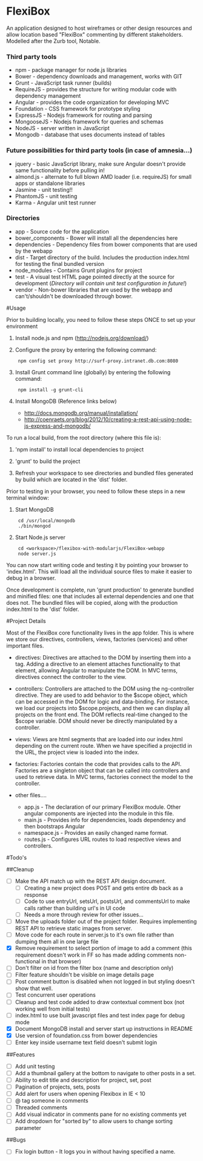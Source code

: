 FlexiBox
===

An application designed to host wireframes or other design resources and allow location based "FlexiBox" commenting by different stakeholders. 
Modelled after the Zurb tool, Notable.

### Third party tools ###
* npm - package manager for node.js libraries
* Bower - dependency downloads and management, works with GIT
* Grunt - JavaScript task runner (builds)
* RequireJS - provides the structure for writing modular code with dependency management
* Angular - provides the code organization for developing MVC
* Foundation - CSS framework for prototype styling
* ExpressJS - Nodejs framework for routing and parsing
* MongooseJS - Nodejs framework for queries and schemas
* NodeJS - server written in JavaScript
* Mongodb - database that uses documents instead of tables


### Future possibilities for third party tools (in case of amnesia...) ###
* jquery - basic JavaScript library, make sure Angular doesn't provide same functionality before pulling in!
* almond.js - alternate to full blown AMD loader (i.e. requireJS) for small apps or standalone libraries
* Jasmine - unit testing!!
* PhantomJS - unit testing
* Karma - Angular unit test runner

### Directories ###
* app - Source code for the application
* bower_components - Bower will install all the dependencies here
* dependencies - Dependency files from bower components that are used by the webapp
* dist - Target directory of the build.  Includes the production index.html for testing the final bundled version
* node_modules - Contains Grunt plugins for project
* test - A visual test HTML page pointed directly at the source for development (*Directory will contain unit test configuration in future!*)
* vendor - Non-bower libraries that are used by the webapp and can't/shouldn't be downloaded through bower.


#Usage

Prior to building locally, you need to follow these steps ONCE to set up your environment

1. Install node.js and npm (http://nodejs.org/download/)

2. Configure the proxy by entering the following command:

        npm config set proxy http://surf-proxy.intranet.db.com:8080

3. Install Grunt command line (globally) by entering the following command:

        npm install -g grunt-cli

4. Install MongoDB (Reference links below)
    - http://docs.mongodb.org/manual/installation/
    - http://coenraets.org/blog/2012/10/creating-a-rest-api-using-node-js-express-and-mongodb/

To run a local build, from the root directory (where this file is):

1. 'npm install' to install local dependencies to project

2. 'grunt' to build the project

3. Refresh your workspace to see directories and bundled files generated by build which are located in the 'dist' folder.

Prior to testing in your browser, you need to follow these steps in a new terminal window:

1. Start MongoDB

        cd /usr/local/mongodb
        ./bin/mongod

2. Start Node.js server

        cd <workspace>/flexibox-with-modularjs/FlexiBox-webapp
        node server.js

You can now start writing code and testing it by pointing your browser to 'index.html'.  This will
load all the individual source files to make it easier to debug in a browser.

Once development is complete, run 'grunt production' to generate bundled and minified files: one that includes all external
dependencies and one that does not.  The bundled files will be copied, along with the production index.html to the
'dist' folder.

#Project Details

Most of the FlexiBox core functionality lives in the app folder.  This is where we store our directives, controllers, views, factories (services) and other important files.

* directives: Directives are attached to the DOM by inserting them into a tag.  Adding a directive to an element attaches functionality to that element, allowing Angular to manipulate the DOM.  In MVC terms, directives connect the controller to the view.
* controllers: Controllers are attached to the DOM using the ng-controller directive.  They are used to add behavior to the $scope object, which can be accessed in the DOM for logic and data-binding.  For instance, we load our projects into $scope.projects, and then we can display all projects on the front end. The DOM reflects real-time changed to the $scope variable.  DOM should never be directly manipulated by a controller.
* views: Views are html segments that are loaded into our index.html depending on the current route.  When we have specified a projectId in the URL, the project view is loaded into the index.
* factories: Factories contain the code that provides calls to the API.  Factories are a singleton object that can be called into controllers and used to retrieve data.  In MVC terms, factories connect the model to the controller.
* other files....

	* app.js - The declaration of our primary FlexiBox module.  Other angular components are injected into the module in this file.
	* main.js - Provides info for dependencies, loads dependency and then bootstraps Angular
	* namespace.js - Provides an easily changed name format.
	* routes.js - Configures URL routes to load respective views and controllers.

#Todo's

##Cleanup
- [ ] Make the API match up with the REST API design document.
    - [ ] Creating a new project does POST and gets entire db back as a response
    - [ ] Code to use entryUrl, setsUrl, postsUrl, and commentsUrl to make calls rather than building url's in UI code
    - [ ] Needs a more through review for other issues...
- [ ] Move the uploads folder out of the project folder. Requires implementing REST API to retrieve static images from server.
- [ ] Move code for each route in server.js to it's own file rather than dumping them all in one large file
- [X] Remove requirement to select portion of image to add a comment (this requirement doesn't work in FF so has made adding comments non-functional in that browser)
- [ ] Don't filter on id from the filter box (name and description only)
- [ ] Filter feature shouldn't be visible on image details page
- [ ] Post comment button is disabled when not logged in but styling doesn't show that well.
- [ ] Test concurrent user operations
- [ ] Cleanup and test code added to draw contextual comment box (not working well from initial tests)
- [ ] index.html to use built javascript files and test index page for debug mode
- [x] Document MongoDB install and server start up instructions in README
- [x] Use version of foundation.css from bower dependencies
- [ ] Enter key inside username text field doesn't submit login

##Features
- [ ] Add unit testing
- [ ] Add a thumbnail gallery at the bottom to navigate to other posts in a set.
- [ ] Ability to edit title and description for project, set, post
- [ ] Pagination of projects, sets, posts
- [ ] Add alert for users when opening Flexibox in IE < 10
- [ ] @ tag someone in comments
- [ ] Threaded comments
- [ ] Add visual indicator in comments pane for no existing comments yet
- [ ] Add dropdown for "sorted by" to allow users to change sorting parameter

##Bugs
- [ ] Fix login button - It logs you in without having specified a name.